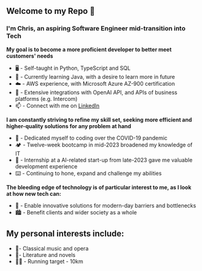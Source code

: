 Welcome to my Repo 👋
---
### I'm Chris, an aspiring Software Engineer mid-transition into Tech
**My goal is to become a more proficient developer to better meet customers' needs**
- 🖥️ - Self-taught in Python, TypeScript and SQL
- 🎯 - Currently learning Java, with a desire to learn more in future
- ☁️ - AWS experience, with Microsoft Azure AZ-900 certification
- 🤖 - Extensive integrations with OpenAI API, and APIs of business platforms (e.g. Intercom)
- 📫 - Connect with me on [LinkedIn](https://www.linkedin.com/in/leecgh/)

**I am constantly striving to refine my skill set, seeking more efficient and higher-quality solutions for any problem at hand**
- 📅 - Dedicated myself to coding over the COVID-19 pandemic
- 🏕️ - Twelve-week bootcamp in mid-2023 broadened my knowledge of IT
- 🏢 - Internship at a AI-related start-up from late-2023 gave me valuable development experience
- ⌨️ - Continuing to hone, expand and challenge my abilities

**The bleeding edge of technology is of particular interest to me, as I look at how new tech can:**
- 🔬 - Enable innovative solutions for modern-day barriers and bottlenecks
- 🏙️ - Benefit clients and wider society as a whole

My personal interests include:
---
- 🎻- Classical music and opera
- 📖- Literature and novels
- 🏃‍♂️ - Running target - 10km
